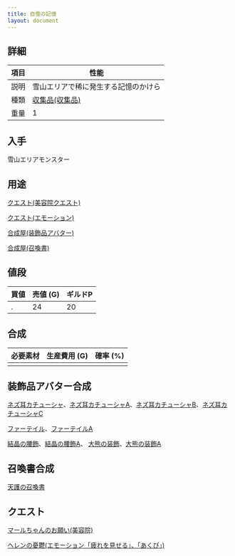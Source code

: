 ```yaml
---
title: 白雪の記憶
layout: document
---
```

## 詳細

|項目|性能|
|---|---|
|説明|雪山エリアで稀に発生する記憶のかけら|
|種類|[収集品(収集品)](収集品(収集品))|
|重量|1|

## 入手

雪山エリアモンスター

## 用途

[クエスト(美容院クエスト)](クエスト(美容院クエスト))

[クエスト(エモーション)](クエスト(エモーション))

[合成屋(装飾品アバター)](合成屋(装飾品アバター))

[合成屋(召喚書)](合成屋(召喚書))

## 値段

|買値|売値 (G)|ギルドP|
|---|---|---|
|.|24|20|

## 合成

|必要素材|生産費用 (G)|確率 (%)|
|---|---|---|
||||

## 装飾品アバター合成

[ネズ耳カチューシャ](ネズ耳カチューシャ)、[ネズ耳カチューシャA](ネズ耳カチューシャA)、[ネズ耳カチューシャB](ネズ耳カチューシャB)、[ネズ耳カチューシャC](ネズ耳カチューシャC)

[ファーテイル](ファーテイル)、[ファーテイルA](ファーテイルA)

[結晶の腰飾](結晶の腰飾)、[結晶の腰飾A](結晶の腰飾A)、 [大熊の装飾](大熊の装飾)、[大熊の装飾A](大熊の装飾A)

## 召喚書合成

[天護の召喚書](天護の召喚書)

## クエスト

[マールちゃんのお願い(美容院)](クエスト(美容院クエスト))

[ヘレンの憂鬱(エモーション「疲れを見せる」、「あくび」)](クエスト(エモーション))
